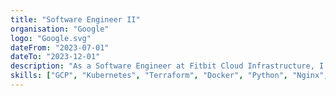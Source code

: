 ```yaml
---
title: "Software Engineer II"
organisation: "Google"
logo: "Google.svg"
dateFrom: "2023-07-01"
dateTo: "2023-12-01"
description: "As a Software Engineer at Fitbit Cloud Infrastructure, I led initiatives to enhance the reliability and observability of Fitbit's cloud services during their migration to Google Cloud Platform. I was responsible for implementing logging and alerting for Fitbit's reverse proxy service within GCP, ensuring seamless monitoring and timely incident response. I also drove projects to streamline service onboarding and optimize resource utilization. Furthermore, I made key changes to the Fitbit store, updating regional access controls."
skills: ["GCP", "Kubernetes", "Terraform", "Docker", "Python", "Nginx", "Bash"]
---
```

